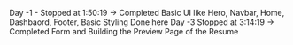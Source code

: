 Day -1 - Stopped at 1:50:19 -> Completed Basic UI like Hero, Navbar, Home, Dashbaord, Footer, Basic Styling Done here 
Day -3 Stopped at 3:14:19 -> Completed Form and Building the Preview Page of the Resume 